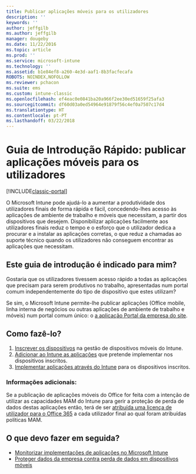 ```yaml
---
title: Publicar aplicações móveis para os utilizadores
description: ''
keywords: ''
author: jeffgilb
ms.author: jeffgilb
manager: dougeby
ms.date: 11/22/2016
ms.topic: article
ms.prod: ''
ms.service: microsoft-intune
ms.technology: ''
ms.assetid: b1e84ef8-a260-4e3d-aaf1-8b3facfecafa
ROBOTS: NOINDEX,NOFOLLOW
ms.reviewer: pchacon
ms.suite: ems
ms.custom: intune-classic
ms.openlocfilehash: ef4eac0e0841ba20a966f2ee30ed51659f25afa3
ms.sourcegitcommit: df60d03a0ed54964e91879f56c4ef0a7507c17d4
ms.translationtype: HT
ms.contentlocale: pt-PT
ms.lasthandoff: 03/22/2018
---
```

# <a name="quick-start-guide-publish-mobile-apps-to-your-users"></a>Guia de Introdução Rápido: publicar aplicações móveis para os utilizadores

[!INCLUDE[classic-portal](../includes/classic-portal.md)]

O Microsoft Intune pode ajudá-lo a aumentar a produtividade dos utilizadores finais de forma rápida e fácil, concedendo-lhes acesso às aplicações de ambiente de trabalho e móveis que necessitam, a partir dos dispositivos que desejem. Disponibilizar aplicações facilmente aos utilizadores finais reduz o tempo e o esforço que o utilizador dedica a procurar e a instalar as aplicações corretas, o que reduz a chamadas ao suporte técnico quando os utilizadores não conseguem encontrar as aplicações que necessitam.   

## <a name="is-this-quick-start-guide-right-for-me"></a>Este guia de introdução é indicado para mim?
Gostaria que os utilizadores tivessem acesso rápido a todas as aplicações que precisam para serem produtivos no trabalho, apresentadas num portal comum independentemente do tipo de dispositivo que estes utilizam?

Se sim, o Microsoft Intune permite-lhe publicar aplicações (Office mobile, linha interna de negócios ou outras aplicações de ambiente de trabalho e móveis) num portal comum único: o [a aplicação Portal da empresa do site](/intune-user-help/company-portal-frequently-asked-questions).

## <a name="how-do-i-do-it"></a>Como fazê-lo?
1.  [Inscrever os dispositivos](/intune-classic/deploy-use/enroll-devices-in-microsoft-intune) na gestão de dispositivos móveis do Intune.
2.  [Adicionar ao Intune as aplicações](/intune-classic/deploy-use/add-apps-for-mobile-devices-in-microsoft-intune) que pretende implementar nos dispositivos inscritos.
3.  [Implementar aplicações através do Intune](/intune-classic/deploy-use/deploy-apps) para os dispositivos inscritos.

### <a name="additional-information"></a>Informações adicionais:
Se a publicação de aplicações móveis do Office for feita com a intenção de utilizar as capacidades MAM do Intune para gerir a proteção de perda de dados destas aplicações então, terá de ser [atribuída uma licença de utilizador para o Office 365](https://support.office.com/article/Assign-or-remove-licenses-for-Office-365-for-business-997596b5-4173-4627-b915-36abac6786dc) a cada utilizador final ao qual foram atribuídas políticas MAM.

## <a name="what-should-i-do-next"></a>O que devo fazer em seguida?
- [Monitorizar implementações de aplicações no Microsoft Intune](/intune-classic/deploy-use/monitor-apps-in-microsoft-intune)
- [Proteger dados da empresa contra perda de dados em dispositivos móveis](/intune-classic/deploy-use/protect-app-data-using-mobile-app-management-policies-with-microsoft-intune)
